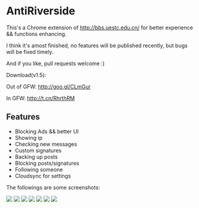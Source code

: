 AntiRiverside
=========

This's a Chrome extension of http://bbs.uestc.edu.cn/ for better experience && functions enhancing.

I think it's amost finished, no features will be published recently, but bugs will be fixed timely.

And if you like, pull requests welcome :)

Download(v1.5):

Out of GFW: http://goo.gl/CLmGur

In GFW: http://t.cn/RhrthRM


Features
----

 - Blocking Ads && better UI
 - Showing ip
 - Checking new messages
 - Custom signatures
 - Backing up posts
 - Blocking posts/signatures
 - Following someone
 - Cloudsync for settings 
 
The followings are some screenshots:

![][1]
![][2]
![][3]
![][4]
![][5]
![][6]
![][7]

  [1]: http://int64ago.qiniudn.com/o_193d1p4lf1c401lbv15lm1k3s1l319.png
  [2]: http://int64ago.qiniudn.com/o_193d1qegk6k81m29ege7cs132ce.png
  [3]: http://int64ago.qiniudn.com/o_193d1skbn52f1qb21q9b1jlti8117.png
  [4]: http://int64ago.qiniudn.com/o_193d1seq9t5d1cqndbv1c0v1ao912.png
  [5]: http://int64ago.qiniudn.com/o_193d1rv8j1gi24vl1e7v1lpf1hb3t.png
  [6]: http://int64ago.qiniudn.com/o_193d1re6h1us63b6tdttb1j41o.png
  [7]: http://int64ago.qiniudn.com/o_193d1r73j19681301fdi11oar8ej.png

